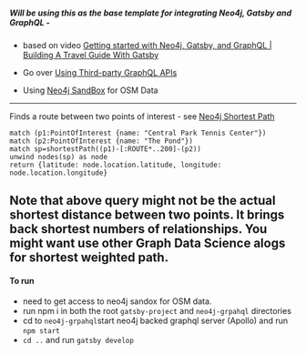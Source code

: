 ##### Will be using this as the base template for integrating  Neo4j, Gatsby and GraphQL - 
- based on video [Getting started with Neo4j, Gatsby, and GraphQL | Building A Travel Guide With Gatsby](https://www.youtube.com/watch?v=siPmZRTRki8&ab_channel=Neo4j)


- Go over [Using Third-party GraphQL APIs](https://www.gatsbyjs.com/docs/third-party-graphql/)
- Using [Neo4j SandBox](https://sandbox.neo4j.com/) for OSM Data
---

Finds a route between two points of interest - see [Neo4j Shortest Path](https://neo4j.com/docs/graph-data-science/current/alpha-algorithms/shortest-path/)
```
match (p1:PointOfInterest {name: "Central Park Tennis Center"})
match (p2:PointOfInterest {name: "The Pond"})
match sp=shortestPath((p1)-[:ROUTE*..200]-(p2))
unwind nodes(sp) as node
return {latitude: node.location.latitude, longitude: node.location.longitude}
```
Note that above query might not be the actual shortest distance between two points.
It brings back shortest numbers of relationships.
You might want use other Graph Data Science alogs for shortest weighted path.
---

#### To run
- need to get access to neo4j sandox for OSM data.
- run npm i in both the root `gatsby-project` and `neo4j-grpahql` directories
- cd to `neo4j-grpahql`start neo4j backed graphql server (Apollo) and run `npm start`
- `cd ..` and run `gatsby develop`
